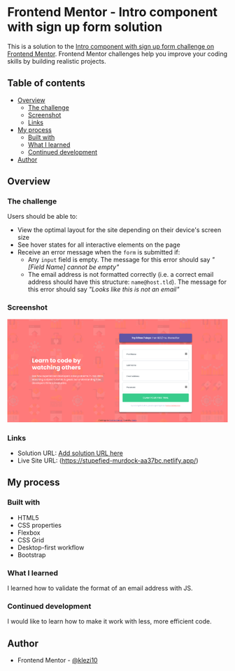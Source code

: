 # Frontend Mentor - Intro component with sign up form solution

This is a solution to the [Intro component with sign up form challenge on Frontend Mentor](https://www.frontendmentor.io/challenges/intro-component-with-signup-form-5cf91bd49edda32581d28fd1). Frontend Mentor challenges help you improve your coding skills by building realistic projects.

## Table of contents

- [Overview](#overview)
  - [The challenge](#the-challenge)
  - [Screenshot](#screenshot)
  - [Links](#links)
- [My process](#my-process)
  - [Built with](#built-with)
  - [What I learned](#what-i-learned)
  - [Continued development](#continued-development)
- [Author](#author)

## Overview

### The challenge

Users should be able to:

- View the optimal layout for the site depending on their device's screen size
- See hover states for all interactive elements on the page
- Receive an error message when the `form` is submitted if:
  - Any `input` field is empty. The message for this error should say _"[Field Name] cannot be empty"_
  - The email address is not formatted correctly (i.e. a correct email address should have this structure: `name@host.tld`). The message for this error should say _"Looks like this is not an email"_

### Screenshot

![](/screenshot.jpg)

### Links

- Solution URL: [Add solution URL here](https://your-solution-url.com)
- Live Site URL: (https://stupefied-murdock-aa37bc.netlify.app/)

## My process

### Built with

- HTML5
- CSS properties
- Flexbox
- CSS Grid
- Desktop-first workflow
- Bootstrap

### What I learned

I learned how to validate the format of an email address with JS.

### Continued development

I would like to learn how to make it work with less, more efficient code.

## Author

- Frontend Mentor - [@klezi10](https://www.frontendmentor.io/profile/klezi10)
